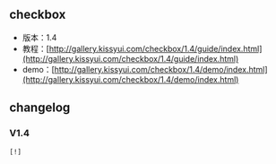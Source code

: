 ## checkbox

* 版本：1.4
* 教程：[http://gallery.kissyui.com/checkbox/1.4/guide/index.html](http://gallery.kissyui.com/checkbox/1.4/guide/index.html)
* demo：[http://gallery.kissyui.com/checkbox/1.4/demo/index.html](http://gallery.kissyui.com/checkbox/1.4/demo/index.html)

## changelog

### V1.4

    [!]



